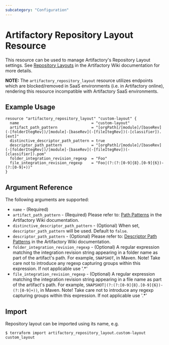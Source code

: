 ```yaml
---
subcategory: "Configuration"
---
```

# Artifactory Repository Layout Resource

This resource can be used to manage Artifactory's Repository Layout settings. See [Repository Layouts](https://www.jfrog.com/confluence/display/JFROG/Repository+Layouts) in the Artifactory Wiki documentation for more details.

**NOTE:** The `artifactory_repository_layout` resource utilizes endpoints which are blocked/removed in SaaS environments (i.e. in Artifactory online), rendering this resource incompatible with Artifactory SaaS environments.

## Example Usage

```hcl
resource "artifactory_repository_layout" "custom-layout" {
  name                                = "custom-layout"
  artifact_path_pattern               = "[orgPath]/[module]/[baseRev](-[folderItegRev])/[module]-[baseRev](-[fileItegRev])(-[classifier]).[ext]"
  distinctive_descriptor_path_pattern = true
  descriptor_path_pattern             = "[orgPath]/[module]/[baseRev](-[folderItegRev])/[module]-[baseRev](-[fileItegRev])(-[classifier]).pom"
  folder_integration_revision_regexp  = "Foo"
  file_integration_revision_regexp    = "Foo|(?:(?:[0-9]{8}.[0-9]{6})-(?:[0-9]+))"
}
```

## Argument Reference

The following arguments are supported:

* `name` - (Required)
* `artifact_path_pattern` - (Required) Please refer to: [Path Patterns](https://www.jfrog.com/confluence/display/JFROG/Repository+Layouts#RepositoryLayouts-ModulesandPathPatternsusedbyRepositoryLayouts) in the Artifactory Wiki documentation.
* `distinctive_descriptor_path_pattern` - (Optional) When set, `descriptor_path_pattern` will be used. Default to `false`.
* `descriptor_path_pattern` - (Optional) Please refer to: [Descriptor Path Patterns](https://www.jfrog.com/confluence/display/JFROG/Repository+Layouts#RepositoryLayouts-DescriptorPathPatterns) in the Artifactory Wiki documentation.
* `folder_integration_revision_regexp` - (Optional) A regular expression matching the integration revision string appearing in a folder name as part of the artifact's path. For example, `SNAPSHOT`, in Maven. Note! Take care not to introduce any regexp capturing groups within this expression. If not applicable use '.*'
* `file_integration_revision_regexp` - (Optional) A regular expression matching the integration revision string appearing in a file name as part of the artifact's path. For example, `SNAPSHOT|(?:(?:[0-9]{8}.[0-9]{6})-(?:[0-9]+))`, in Maven. Note! Take care not to introduce any regexp capturing groups within this expression. If not applicable use '.*'

## Import

Repository layout can be imported using its name, e.g.

```
$ terraform import artifactory_repository_layout.custom-layout custom_layout
```

